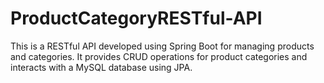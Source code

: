 # ProductCategoryRESTful-API
This is a RESTful API developed using Spring Boot for managing products and categories. It provides CRUD operations for product categories and interacts with a MySQL database using JPA.
